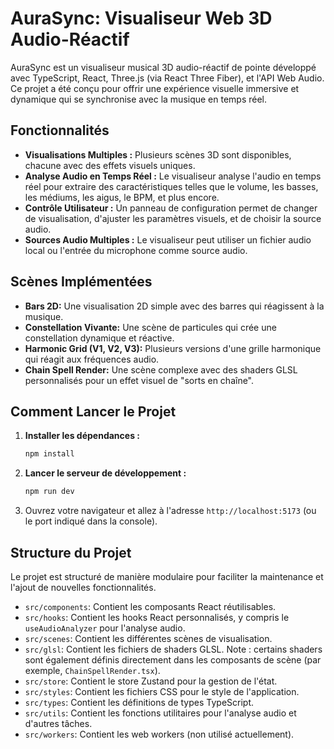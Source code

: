 # AuraSync: Visualiseur Web 3D Audio-Réactif

AuraSync est un visualiseur musical 3D audio-réactif de pointe développé avec TypeScript, React, Three.js (via React Three Fiber), et l'API Web Audio. Ce projet a été conçu pour offrir une expérience visuelle immersive et dynamique qui se synchronise avec la musique en temps réel.

## Fonctionnalités

*   **Visualisations Multiples :** Plusieurs scènes 3D sont disponibles, chacune avec des effets visuels uniques.
*   **Analyse Audio en Temps Réel :** Le visualiseur analyse l'audio en temps réel pour extraire des caractéristiques telles que le volume, les basses, les médiums, les aigus, le BPM, et plus encore.
*   **Contrôle Utilisateur :** Un panneau de configuration permet de changer de visualisation, d'ajuster les paramètres visuels, et de choisir la source audio.
*   **Sources Audio Multiples :** Le visualiseur peut utiliser un fichier audio local ou l'entrée du microphone comme source audio.

## Scènes Implémentées

*   **Bars 2D:** Une visualisation 2D simple avec des barres qui réagissent à la musique.
*   **Constellation Vivante:** Une scène de particules qui crée une constellation dynamique et réactive.
*   **Harmonic Grid (V1, V2, V3):** Plusieurs versions d'une grille harmonique qui réagit aux fréquences audio.
*   **Chain Spell Render:** Une scène complexe avec des shaders GLSL personnalisés pour un effet visuel de "sorts en chaîne".

## Comment Lancer le Projet

1.  **Installer les dépendances :**
    ```bash
    npm install
    ```
2.  **Lancer le serveur de développement :**
    ```bash
    npm run dev
    ```
3.  Ouvrez votre navigateur et allez à l'adresse `http://localhost:5173` (ou le port indiqué dans la console).

## Structure du Projet

Le projet est structuré de manière modulaire pour faciliter la maintenance et l'ajout de nouvelles fonctionnalités.

*   `src/components`: Contient les composants React réutilisables.
*   `src/hooks`: Contient les hooks React personnalisés, y compris le `useAudioAnalyzer` pour l'analyse audio.
*   `src/scenes`: Contient les différentes scènes de visualisation.
*   `src/glsl`: Contient les fichiers de shaders GLSL. Note : certains shaders sont également définis directement dans les composants de scène (par exemple, `ChainSpellRender.tsx`).
*   `src/store`: Contient le store Zustand pour la gestion de l'état.
*   `src/styles`: Contient les fichiers CSS pour le style de l'application.
*   `src/types`: Contient les définitions de types TypeScript.
*   `src/utils`: Contient les fonctions utilitaires pour l'analyse audio et d'autres tâches.
*   `src/workers`: Contient les web workers (non utilisé actuellement).
